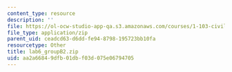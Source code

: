 ```yaml
---
content_type: resource
description: ''
file: https://ol-ocw-studio-app-qa.s3.amazonaws.com/courses/1-103-civil-engineering-materials-laboratory-spring-2004/aa2a66849dfb01dbf03d075e06794705_lab6_groupB2.zip
file_type: application/zip
parent_uid: ceadcd63-d6dd-fe94-8798-195723bb10fa
resourcetype: Other
title: lab6_groupB2.zip
uid: aa2a6684-9dfb-01db-f03d-075e06794705
---
```


